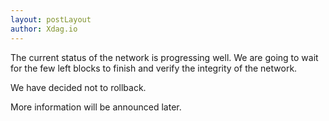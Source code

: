 ```yaml
---
layout: postLayout
author: Xdag.io
---
```


The current status of the network is progressing well. We are going to wait for the few left blocks to finish and verify the integrity of the network.

We have decided not to rollback. 

More information will be announced later.
